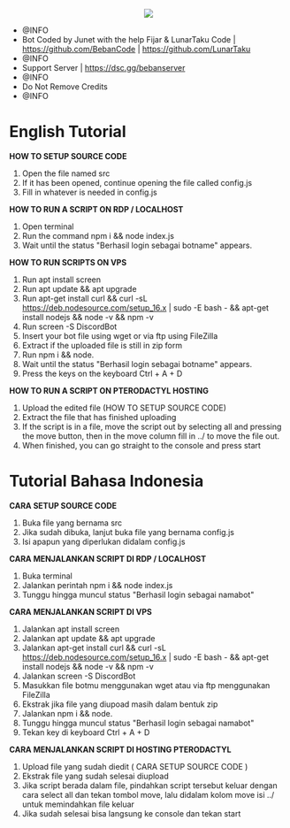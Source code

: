 <p align="center">
<img src="https://capsule-render.vercel.app/api?type=soft&height=120&color=gradient&text=Beban&section=footer&reversal=true&fontAlign=50&fontAlignY=55&animation=fadeIn&desc=All%20In%20One%20Bot&textBg=false&fontColor=00000&descAlignY=85&descSize=25"/> 
</p>

 * @INFO
 * Bot Coded by Junet with the help Fijar & LunarTaku Code | https://github.com/BebanCode | https://github.com/LunarTaku
 * @INFO
 * Support Server | https://dsc.gg/bebanserver
 * @INFO
 * Do Not Remove Credits
 * @INFO

# English Tutorial
 
**HOW TO SETUP SOURCE CODE**
1. Open the file named src
2. If it has been opened, continue opening the file called config.js
3. Fill in whatever is needed in config.js

**HOW TO RUN A SCRIPT ON RDP / LOCALHOST**
1. Open terminal
2. Run the command npm i && node index.js
3. Wait until the status "Berhasil login sebagai botname" appears.

**HOW TO RUN SCRIPTS ON VPS**
1. Run apt install screen
2. Run apt update && apt upgrade
3. Run apt-get install curl && curl -sL https://deb.nodesource.com/setup_16.x | sudo -E bash - && apt-get install nodejs && node -v && npm -v
4. Run screen -S DiscordBot
5. Insert your bot file using wget or via ftp using FileZilla
6. Extract if the uploaded file is still in zip form
7. Run npm i && node.
8. Wait until the status "Berhasil login sebagai botname" appears.
9. Press the keys on the keyboard Ctrl + A + D

**HOW TO RUN A SCRIPT ON PTERODACTYL HOSTING**
1. Upload the edited file (HOW TO SETUP SOURCE CODE)
2. Extract the file that has finished uploading
3. If the script is in a file, move the script out by selecting all and pressing the move button, then in the move column fill in ../ to move the file out.
4. When finished, you can go straight to the console and press start


# Tutorial Bahasa Indonesia

**CARA SETUP SOURCE CODE**
1. Buka file yang bernama src
2. Jika sudah dibuka, lanjut buka file yang bernama config.js
3. Isi apapun yang diperlukan didalam config.js

**CARA MENJALANKAN SCRIPT DI RDP / LOCALHOST**
1. Buka terminal
2. Jalankan perintah npm i && node index.js
3. Tunggu hingga muncul status "Berhasil login sebagai namabot"

**CARA MENJALANKAN SCRIPT DI VPS**
1. Jalankan apt install screen
2. Jalankan apt update && apt upgrade
3. Jalankan apt-get install curl && curl -sL https://deb.nodesource.com/setup_16.x | sudo -E bash - && apt-get install nodejs && node -v && npm -v
4. Jalankan screen -S DiscordBot
5. Masukkan file botmu menggunakan wget atau via ftp menggunakan FileZilla
6. Ekstrak jika file yang diupoad masih dalam bentuk zip
7. Jalankan npm i && node.
8. Tunggu hingga muncul status "Berhasil login sebagai namabot"
9. Tekan key di keyboard Ctrl + A + D

**CARA MENJALANKAN SCRIPT DI HOSTING PTERODACTYL**
1. Upload file yang sudah diedit ( CARA SETUP SOURCE CODE )
2. Ekstrak file yang sudah selesai diupload
3. Jika script berada dalam file, pindahkan script tersebut keluar dengan cara select all dan tekan tombol move, lalu didalam kolom move isi ../ untuk memindahkan file keluar
4. Jika sudah selesai bisa langsung ke console dan tekan start
